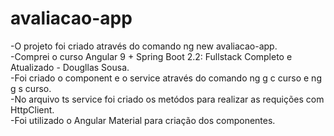 # avaliacao-app

-O projeto foi criado através do comando ng new avaliacao-app.<br>
-Comprei o curso Angular 9 + Spring Boot 2.2: Fullstack Completo e Atualizado - Dougllas Sousa.<br>
-Foi criado o component e o service através do comando ng g c curso e ng g s curso.<br>
-No arquivo ts service foi criado os metódos para realizar as requições com HttpClient.<br>
-Foi utilizado o Angular Material para criação dos componentes.<br>
